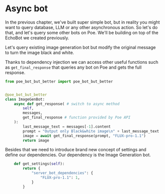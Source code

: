 # Async bot

In the previous chapter, we've built super simple bot, but in reality you might want to query database, LLM or any other asynchronous action. So let's do that, and let's query some other bots on Poe. We'll be building on top of the EchoBot we created previously.

Let's query existing image generation bot but modify the original message to turn the image black and white.  

Thanks to dependency injection we can access other useful functions such as `get_final_response` that queries any bot on Poe and gets the full response.


```python
from poe_bot_but_better import poe_bot_but_better


@poe_bot_but_better
class ImageGenBot: 
    async def get_response( # switch to async method
        self, 
        messages, 
        get_final_response # function provided by Poe API
    ): 
        last_message_text = messages[-1].content
        prompt = "Output only Black&white image\n" + last_message_text # merge two strings
        image = await get_final_response(prompt, "FLUX-pro-1.1")
        return image
```

Besides that we need to introduce brand new concept of settings and define our dependencies. Our dependency is the Image Generation bot.

```python
    def get_settings(self):
        return {
            "server_bot_dependencies": {
                "FLUX-pro-1.1": 1, 
            }
        }
```